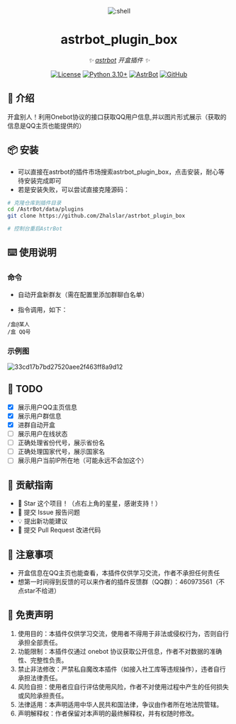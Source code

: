 
<div align="center">

![:shell](https://count.getloli.com/@github_monitor_shell?name=github_monitor_shell&theme=minecraft&padding=7&offset=0&align=top&scale=1&pixelated=1&darkmode=auto)

# astrbot_plugin_box

_✨ [astrbot](https://github.com/AstrBotDevs/AstrBot) 开盒插件 ✨_  

[![License](https://img.shields.io/badge/License-MIT-green.svg)](https://opensource.org/licenses/MIT)
[![Python 3.10+](https://img.shields.io/badge/Python-3.10%2B-blue.svg)](https://www.python.org/)
[![AstrBot](https://img.shields.io/badge/AstrBot-3.4%2B-orange.svg)](https://github.com/Soulter/AstrBot)
[![GitHub](https://img.shields.io/badge/作者-Zhalslar-blue)](https://github.com/Zhalslar)

</div>

## 🤝 介绍

开盒别人！利用Onebot协议的接口获取QQ用户信息,并以图片形式展示（获取的信息是QQ主页也能提供的）

## 📦 安装

- 可以直接在astrbot的插件市场搜索astrbot_plugin_box，点击安装，耐心等待安装完成即可
- 若是安装失败，可以尝试直接克隆源码：

```bash
# 克隆仓库到插件目录
cd /AstrBot/data/plugins
git clone https://github.com/Zhalslar/astrbot_plugin_box

# 控制台重启AstrBot
```

## ⌨️ 使用说明

### 命令

- 自动开盒新群友（需在配置里添加群聊白名单）

- 指令调用，如下：

```plaintext
/盒@某人
/盒 QQ号
```

### 示例图

![33cd17b7bd27520aee2f463ff8a9d12](https://github.com/user-attachments/assets/97ffe26f-bf18-4cbe-93f4-1eb82e08edeb)

## 🤝 TODO


- [x] 展示用户QQ主页信息
- [x] 展示用户群信息
- [x] 进群自动开盒
- [ ] 展示用户在线状态
- [ ] 正确处理省份代号，展示省份名
- [ ] 正确处理国家代号，展示国家名
- [ ] 展示用户当前IP所在地（可能永远不会加这个）

## 👥 贡献指南

- 🌟 Star 这个项目！（点右上角的星星，感谢支持！）
- 🐛 提交 Issue 报告问题
- 💡 提出新功能建议
- 🔧 提交 Pull Request 改进代码

## 📌 注意事项

- 开盒信息在QQ主页也能查看，本插件仅供学习交流，作者不承担任何责任
- 想第一时间得到反馈的可以来作者的插件反馈群（QQ群）：460973561（不点star不给进）

## 🚫 免责声明

1. 使用目的：本插件仅供学习交流，使用者不得用于非法或侵权行为，否则自行承担全部责任。
2. 功能限制：本插件仅通过 onebot 协议获取公开信息，作者不对数据的准确性、完整性负责。
3. 禁止非法修改：严禁私自魔改本插件（如接入社工库等违规操作），违者自行承担法律责任。
4. 风险自担：使用者应自行评估使用风险，作者不对使用过程中产生的任何损失或风险承担责任。
5. 法律适用：本声明适用中华人民共和国法律，争议由作者所在地法院管辖。
6. 声明解释权：作者保留对本声明的最终解释权，并有权随时修改。
